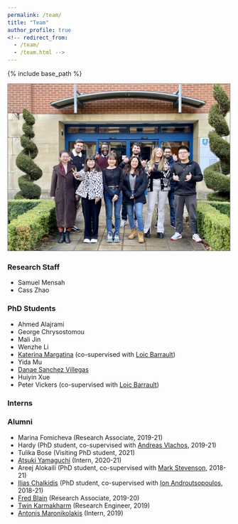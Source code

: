 ```yaml
---
permalink: /team/
title: "Team"
author_profile: true
<!-- redirect_from: 
  - /team/
  - /team.html -->
---
```


{% include base_path %}


<img style="border:1px solid gray;" src="../files/group_20220202.jpg" alt="Team" width="500"/>

### Research Staff

* Samuel Mensah 
* Cass Zhao


### PhD Students

* Ahmed Alajrami
* George Chrysostomou
* Mali Jin
* Wenzhe Li 
* [Katerina Margatina](https://katerinamargatina.github.io/) (co-supervised with [Loic Barrault](https://loicbarrault.github.io/))
* Yida Mu
* [Danae Sanchez Villegas](https://staffwww.dcs.shef.ac.uk/people/D.Sanchez_Villegas/)
* Huiyin Xue
* Peter Vickers (co-supervised with [Loic Barrault](https://loicbarrault.github.io/))




### Interns



### Alumni

* Marina Fomicheva (Research Associate, 2019-21)
* Hardy (PhD student, co-supervised with [Andreas Vlachos](https://andreasvlachos.github.io/), 2019-21)
* Tulika Bose (Visiting PhD student, 2021)
* [Atsuki Yamaguchi](https://gucci-j.github.io/about/) (Intern, 2020-21)
* Areej Alokaili (PhD student, co-supervised with [Mark Stevenson](https://staffwww.dcs.shef.ac.uk/people/M.Stevenson/bio.html), 2018-21)
* [Ilias Chalkidis](https://iliaschalkidis.github.io/) (PhD student, co-supervised with [Ion Androutsopoulos](http://www2.aueb.gr/users/ion//), 2018-21)
* [Fred Blain](https://fredblain.org/) (Research Associate, 2019-20)
* [Twin Karmakharm](https://www.twin.uk.com/) (Research Engineer, 2019)
* [Antonis Maronikolakis](https://antmarakis.github.io/)  (Intern, 2019)




